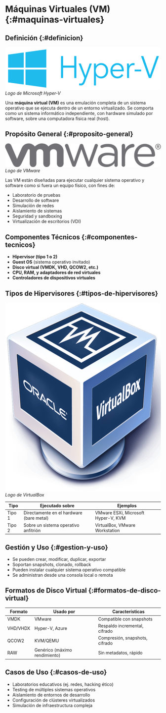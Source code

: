 # Máquinas Virtuales (VM) {:#maquinas-virtuales}

## Definición {:#definicion}

<div class="center">
	<img src="../assets/images/logo/microsoft-hyper-v.png" alt="Logo de Microsoft Hyper-V" class="logo--3rd-party">
	<i>Logo de Microsoft Hyper-V</i>
</div>

Una **máquina virtual (VM)** es una emulación completa de un sistema operativo que se ejecuta dentro de un entorno virtualizado. Se comporta como un sistema informático independiente, con hardware simulado por software, sobre una computadora física real (host).

## Propósito General {:#proposito-general}

<div class="center">
	<img src="../assets/images/logo/vmware.png" alt="Logo de WMware" class="logo--3rd-party">
	<i>Logo de VMware</i>
</div>

Las VM están diseñadas para ejecutar cualquier sistema operativo y software como si fuera un equipo físico, con fines de:

- Laboratorio de pruebas
- Desarrollo de software
- Simulación de redes
- Aislamiento de sistemas
- Seguridad y sandboxing
- Virtualización de escritorios (VDI)

## Componentes Técnicos {:#componentes-tecnicos}

- **Hipervisor (tipo 1 o 2)**
- **Guest OS** (sistema operativo invitado)
- **Disco virtual (VMDK, VHD, QCOW2, etc.)**
- **CPU, RAM, y adaptadores de red virtuales**
- **Controladores de dispositivos virtuales**

## Tipos de Hipervisores {:#tipos-de-hipervisores}

<div class="center">
	<img src="../assets/images/logo/virtualbox.png" alt="Logo de VirtualBox" class="logo--3rd-party">
	<i>Logo de VirtualBox</i>
</div>

| Tipo   | Ejecutado sobre                          | Ejemplos                            |
|--------|------------------------------------------|-------------------------------------|
| Tipo 1 | Directamente en el hardware (bare metal) | VMware ESXi, Microsoft Hyper-V, KVM |
| Tipo 2 | Sobre un sistema operativo anfitrión     | VirtualBox, VMware Workstation      |

## Gestión y Uso {:#gestion-y-uso}

- Se pueden crear, modificar, duplicar, exportar
- Soportan snapshots, clonado, rollback
- Pueden instalar cualquier sistema operativo compatible
- Se administran desde una consola local o remota

## Formatos de Disco Virtual {:#formatos-de-disco-virtual}

| Formato  | Usado por                     | Características                |
|----------|-------------------------------|--------------------------------|
| VMDK     | VMware                        | Compatible con snapshots       |
| VHD/VHDX | Hyper-V, Azure                | Respaldo incremental, cifrado  |
| QCOW2    | KVM/QEMU                      | Compresión, snapshots, cifrado |
| RAW      | Genérico (máximo rendimiento) | Sin metadatos, rápido          |

## Casos de Uso {:#casos-de-uso}

- Laboratorios educativos (ej. redes, hacking ético)
- Testing de múltiples sistemas operativos
- Aislamiento de entornos de desarrollo
- Configuración de clústeres virtualizados
- Simulación de infraestructura compleja
